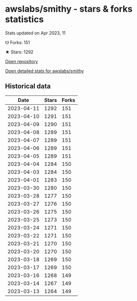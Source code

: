 # awslabs/smithy - stars & forks statistics

Stats updated on Apr 2023, 11

☋ Forks: 151

★ Stars: 1292

[Open repository](https://github.com/awslabs/smithy)

[Open detailed stats for awslabs/smithy](https://reviewgithub.com/rep/awslabs/smithy)

## Historical data
| Date | Stars | Forks |
|------|-------|-------|
| 2023-04-11 | 1292 | 151 | 
| 2023-04-10 | 1291 | 151 | 
| 2023-04-09 | 1290 | 151 | 
| 2023-04-08 | 1289 | 151 | 
| 2023-04-07 | 1289 | 151 | 
| 2023-04-06 | 1289 | 151 | 
| 2023-04-05 | 1289 | 151 | 
| 2023-04-04 | 1284 | 150 | 
| 2023-04-03 | 1284 | 150 | 
| 2023-04-01 | 1283 | 150 | 
| 2023-03-30 | 1280 | 150 | 
| 2023-03-28 | 1277 | 150 | 
| 2023-03-27 | 1276 | 150 | 
| 2023-03-26 | 1275 | 150 | 
| 2023-03-25 | 1273 | 150 | 
| 2023-03-24 | 1271 | 150 | 
| 2023-03-22 | 1271 | 150 | 
| 2023-03-21 | 1270 | 150 | 
| 2023-03-20 | 1270 | 150 | 
| 2023-03-18 | 1269 | 150 | 
| 2023-03-17 | 1269 | 150 | 
| 2023-03-16 | 1268 | 149 | 
| 2023-03-14 | 1267 | 149 | 
| 2023-03-13 | 1264 | 149 | 

